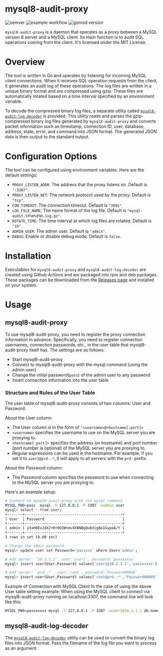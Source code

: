 # mysql8-audit-proxy

![semver](https://img.shields.io/github/v/tag/masahide/mysql8-audit-proxy)
![example workflow](https://github.com/masahide/mysql8-audit-proxy/actions/workflows/buildpkg.yml/badge.svg)
![gomod version](https://img.shields.io/github/go-mod/go-version/masahide/mysql8-audit-proxy/main)

`mysql8-audit-proxy` is a daemon that operates as a proxy between a MySQL version 8 server and a MySQL client. Its main function is to audit SQL operations coming from the client. It's licensed under the MIT License.

# Overview

The tool is written in Go and operates by listening for incoming MySQL client connections. When it receives SQL operation requests from the client, it generates an audit log of these operations. The log files are written in a unique binary format and are compressed using gzip. These files are automatically rotated based on a time interval specified by an environment variable.

To decode the compressed binary log files, a separate utility called [`mysql8-audit-log-decoder`](https://github.com/masahide/mysql8-audit-proxy/tree/main/cmd/mysql8-audit-log-decoder) is provided. This utility reads and parses the gzip-compressed binary log files generated by `mysql8-audit-proxy` and converts packet information such as timestamp, connection ID, user, database, address, state, error, and command into JSON format. The generated JSON data is then output to the standard output.

# Configuration Options
The tool can be configured using environment variables. Here are the default settings:

- `PROXY_LISTEN_ADDR`: The address that the proxy listens on. Default is `":3307"`.
- `PROXY_LISTEN_NET`: The network protocol used by the proxy. Default is `"tcp"`.
- `CON_TIMEOUT`: The connection timeout. Default is `"300s"`.
- `LOG_FILE_NAME`: The name format of the log file. Default is `"mysql-audit.%Y%m%d%H.log.gz"`.
- `ROTATE_TIME`: The time interval at which log files are rotated. Default is `"1h"`.
- `ADMIN_USER`: The admin user. Default is `"admin"`.
- `DEBUG`: Enable or disable debug mode. Default is `false`.


# Installation
Executables for `mysql8-audit-proxy` and `mysql8-audit-log-decoder` are created using Github Actions and are packaged into rpm and deb packages. These packages can be downloaded from the [Releases page](https://github.com/masahide/mysql8-audit-proxy/releases) and installed on your system.

# Usage
## mysql8-audit-proxy

To use mysql8-audit-proxy, you need to register the proxy connection information in advance. Specifically, you need to register connection usernames, connection passwords, etc., in the user table that mysql8-audit-proxy itself has. The settings are as follows:

- Start mysql8-audit-proxy
- Connect to mysql8-audit-proxy with the mysql command (using the admin user)
- Change the initial password(`pass`) of the admin user to any password
- Insert connection information into the user table

### Structure and Rules of the User Table
The user table of mysql8-audit-proxy consists of two columns: User and Password.

About the User column:
- The User column is in the form of `'<username>@<hostname[:port]>`
- `<username>` specifies the username to use on the MySQL server you are proxying to.
- `<hostname[:port]>` specifies the address (or hostname) and port number (port number is optional) of the MySQL server you are proxying to.
- Regular expressions can be used in the hostname. For example, if you set it to `user1@prd-.*`, it will apply to all servers with the `prd-` prefix.

About the Password column:
- The Password column specifies the password to use when connecting to the MySQL server you are proxying to.

Here's an example setup:

```bash
# Connect to mysql8-audit-proxy with the mysql command
MYSQL_PWD=pass  mysql -h 127.0.0.1 -P 3307 -uadmin user 
mysql> select * from user;
+-------+---------------------------------------------+
| User  | Password                                    |
+-------+---------------------------------------------+
| admin | y3aH0EuJdX2+R+0G5Wnmv4XBNBqQu8digBo1GypaA/Y |
+-------+---------------------------------------------+
1 rows in set (0.00 sec)

# Change the admin password
mysql> update user set Password='passxxx' where User='admin';

# Add server: `10.2.1.1`, user:`user1`, password:`passxxxxx`
mysql> insert user(User,Password) values('user1@10.2.1.1','passxxxxx');

# Add server: `prd-.*`, user:`root`, password:`Password00000`
mysql> insert user(User,Password) values('root@prd-.*','Password00000');
```

Example of Connection with MySQL Client
In the case of using the above User table setting example:
When using the MySQL client to connect via mysql8-audit-proxy running on localhost:3307, the command line will look like this:

```bash
MYSQL_PWD=passxxxxx mysql -h 127.0.0.1 -P 3307 -uuser1@10.2.1.1 db-name
```

## mysql8-audit-log-decoder
The [`mysql8-audit-log-decoder`](https://github.com/masahide/mysql8-audit-proxy/tree/main/cmd/mysql8-audit-log-decoder) utility can be used to convert the binary log files into JSON format. Pass the filename of the log file you want to process as an argument:
